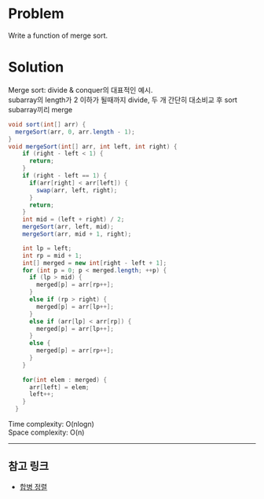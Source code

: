 # Problem
Write a function of merge sort.

# Solution

Merge sort: divide & conquer의 대표적인 예시.<br/>
subarray의 length가 2 이하가 될때까지 divide, 두 개 간단히 대소비교 후 sort<br/>
subarray끼리 merge

```java
void sort(int[] arr) {
  mergeSort(arr, 0, arr.length - 1);
}
void mergeSort(int[] arr, int left, int right) {
    if (right - left < 1) {
      return;
    }
    if (right - left == 1) {
      if(arr[right] < arr[left]) {
      	swap(arr, left, right);
      }
      return;
    }
    int mid = (left + right) / 2;
    mergeSort(arr, left, mid);
    mergeSort(arr, mid + 1, right);

    int lp = left;
    int rp = mid + 1;
    int[] merged = new int[right - left + 1];
    for (int p = 0; p < merged.length; ++p) {
      if (lp > mid) {
        merged[p] = arr[rp++];
      }
      else if (rp > right) {
        merged[p] = arr[lp++];
      }
      else if (arr[lp] < arr[rp]) {
        merged[p] = arr[lp++];
      }
      else {
        merged[p] = arr[rp++];
      }
    }
    
    for(int elem : merged) {
      arr[left] = elem;
      left++;
    }
  }
```

Time complexity: O(nlogn)<br/>
Space complexity: O(n)

<hr/>

## 참고 링크
- [합병 정렬](https://ko.wikipedia.org/wiki/%ED%95%A9%EB%B3%91_%EC%A0%95%EB%A0%AC)
